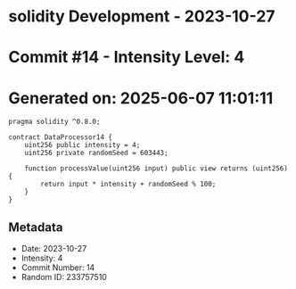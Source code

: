 ﻿# solidity Development - 2023-10-27
# Commit #14 - Intensity Level: 4
# Generated on: 2025-06-07 11:01:11
```solidity
pragma solidity ^0.8.0;

contract DataProcessor14 {
    uint256 public intensity = 4;
    uint256 private randomSeed = 603443;

    function processValue(uint256 input) public view returns (uint256) {
        return input * intensity + randomSeed % 100;
    }
}
```
## Metadata
- Date: 2023-10-27
- Intensity: 4
- Commit Number: 14
- Random ID: 233757510
